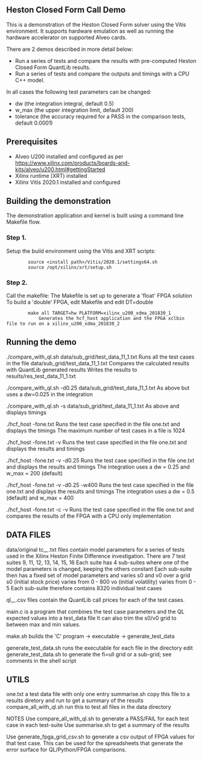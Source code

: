 ## Heston Closed Form Call Demo
This is a demonstration of the Heston Closed Form solver using the Vitis environment.  It supports hardware emulation as well as running the hardware accelerator on supported Alveo cards.

There are 2 demos described in more detail below:
- Run a series of tests and compare the results with pre-computed Heston Closed Form QuantLib results.
- Run a series of tests and compare the outputs and timings with a CPU C++ model.

In all cases the following test parameters can be changed:
- dw (the integration integral, default 0.5)
- w_max (the upper integration limit, default 200)
- tolerance (the accuracy required for a PASS in the comparison tests, default 0.0001)

## Prerequisites
- Alveo U200 installed and configured as per https://www.xilinx.com/products/boards-and-kits/alveo/u200.html#gettingStarted
- Xilinx runtime (XRT) installed
- Xilinx Vitis 2020.1 installed and configured

## Building the demonstration
The demonstration application and kernel is built using a command line Makefile flow.

### Step 1.
Setup the build environment using the Vitis and XRT scripts:

            source <install path>/Vitis/2020.1/settings64.sh
            source /opt/xilinx/xrt/setup.sh

### Step 2.
Call the makefile:
The Makefile is set up to generate a 'float' FPGA solution
To build a 'double' FPGA, edit Makefile and edit DT=double

            make all TARGET=hw PLATFORM=xilinx_u200_xdma_201830_1
                Generates the hcf_host application and the FPGA xclbin file to run on a xilinx_u200_xdma_201830_2 

## Running the demo
./compare_with_ql.sh data/sub_grid/test_data_11_1.txt 
Runs all the test cases in the file data/sub_grid/test_data_11_1.txt
Compares the calculated results with QuantLib generated results
Writes the results to results/res_test_data_11_1.txt

./compare_with_ql.sh -d0.25 data/sub_grid/test_data_11_1.txt
As above but uses a dw=0.025 in the integration

./compare_with_ql.sh -s data/sub_grid/test_data_11_1.txt
As above and displays timings

./hcf_host -fone.txt
Runs the test case specified in the file one.txt and displays the timings
The maximum number of test cases in a file is 1024

./hcf_host -fone.txt -v
Runs the test case specified in the file one.txt and displays the results and timings

./hcf_host -fone.txt -v -d0.25
Runs the test case specified in the file one.txt and displays the results and timings
The integration uses a dw = 0.25 and w_max = 200 (default)

./hcf_host -fone.txt -v -d0.25 -w400
Runs the test case specified in the file one.txt and displays the results and timings
The integration uses a dw = 0.5 (default) and w_max = 400

./hcf_host -fone.txt -c -v
Runs the test case specified in the file one.txt and compares the results of the FPGA with a CPU only implementation


## DATA FILES
data/original
tc_*_*.txt files contain model parameters for a series of tests used in the Xilinx Heston Finite Difference investigation.
There are 7 test suites 9, 11, 12, 13, 14, 15, 16
Each suite has 4 sub-suites where one of the model parameters is changed, keeping the others constant
Each sub-suite then has a fixed set of model parameters and varies s0 and v0 over a grid
s0 (initial stock price) varies from 0 - 800
vo (initial volatility) varies from 0 - 5
Each sub-suite therefore contains 8320 individual test cases

ql_*_*.csv files contain the QuantLib call prices for each of the test cases.

main.c is a program that combines the test case parameters and the QL expected values into a test_data file
It can also trim the s0/v0 grid to between max and min values.

make.sh builds the 'C' program -> executable -> generate_test_data

generate_test_data.sh runs the executable for each file in the directory
edit generate_test_data.sh to generate the fi=ull grid or a sub-grid; see comments in the shell script

## UTILS
one.txt                    a test data file with only one entry
summarise.sh               copy this file to a results diretory and run to get a summary of the results
compare_all_with_ql.sh     run this to test all files in the data directory

NOTES
Use compare_all_with_ql.sh to generate a PASS/FAIL for each test case in each test-suite
Use summarise.sh to get a summary of the results

Use generate_fpga_grid_csv.sh <test case file> to generate a csv output of FPGA values for that test case.
This can be used for the spreadsheets that generate the error surface for QL/Python/FPGA comparisons.
